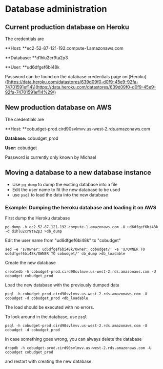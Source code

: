 # Database administration

## Current production database on Heroku

The credentials are

**Host: **ec2-52-87-121-192.compute-1.amazonaws.com

**Database: **d1hlu2cr9ta2p3

**User: **ud6dfgef6bi48k

Password can be found on the database credentials page on \[Heroku\]\([https://data.heroku.com/datastores/639d09f0-d0f9-45e9-92fa-74701591ef14\](https://data.heroku.com/datastores/639d09f0-d0f9-45e9-92fa-74701591ef14%29\)

## New production database on AWS

The credentials are

**Host: **cobudget-prod.cird90svlmvv.us-west-2.rds.amazonaws.com

**Database:** cobudget\_prod

**User:** cobudget

Password is currently only known by Michael

## Moving a database to a new database instance

* Use `pg_dump` to dump the exsting database into a file
* Edit the user name to fit the new database to be used
* use `psql` to load the data into the new database

### Example: Dumping the heroku database and loading it on AWS

First dump the Heroku database

```
pg_dump -h ec2-52-87-121-192.compute-1.amazonaws.com -U ud6dfgef6bi48k -d d1hlu2cr9ta2p3 >db_dump
```

Edit the user name from "ud6dfgef6bi48k" to "cobudget"

```
sed -e 's/Owner: ud6dfgef6bi48k/Owner: cobudget/' -e 's/OWNER TO ud6dfgef6bi48k/OWNER TO cobudget/' db_dump >db_loadable
```

Create the new database

```
createdb -h cobudget-prod.cird90svlmvv.us-west-2.rds.amazonaws.com -U cobudget cobudget_prod
```

Load the new database with the previously dumped data

```
psql -h cobudget-prod.cird90svlmvv.us-west-2.rds.amazonaws.com -U cobudget -d cobudget_prod <db_loadable
```

The load should be executed with no errors.

To look around in the database, use `psql`

```
psql -h cobudget-prod.cird90svlmvv.us-west-2.rds.amazonaws.com -U cobudget -d cobudget_prod
```

In case something goes wrong, you can always delete the database

```
dropdb -h cobudget-prod.cird90svlmvv.us-west-2.rds.amazonaws.com -U cobudget cobudget_prod
```

and restart with creating the new database.



